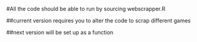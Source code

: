 #All the code should be able to run by sourcing webscrapper.R

##current version requires you to alter the code to scrap different games

##next version will be set up as a function
